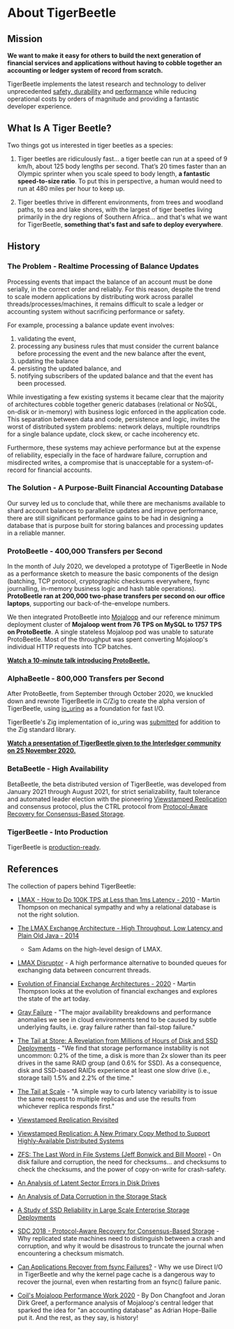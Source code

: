 # About TigerBeetle

## Mission

**We want to make it easy for others to build the next generation of financial services and
applications without having to cobble together an accounting or ledger system of record from
scratch.**

TigerBeetle implements the latest research and technology to deliver unprecedented [safety,
durability](./safety.md) and [performance](./performance.md) while reducing operational costs by
orders of magnitude and providing a fantastic developer experience.

## What Is A Tiger Beetle?

Two things got us interested in tiger beetles as a species:

1. Tiger beetles are ridiculously fast... a tiger beetle can run at a speed of 9 km/h, about 125
   body lengths per second. That’s 20 times faster than an Olympic sprinter when you scale speed to
   body length, **a fantastic speed-to-size ratio**. To put this in perspective, a human would need
   to run at 480 miles per hour to keep up.

2. Tiger beetles thrive in different environments, from trees and woodland paths, to sea and lake
   shores, with the largest of tiger beetles living primarily in the dry regions of Southern
   Africa... and that's what we want for TigerBeetle, **something that's fast and safe to deploy
   everywhere**.

## History

### The Problem - Realtime Processing of Balance Updates

Processing events that impact the balance of an account must be done serially, in the correct order
and reliably. For this reason, despite the trend to scale modern applications by distributing work
across parallel threads/processes/machines, it remains difficult to scale a ledger or accounting
system without sacrificing performance or safety.

For example, processing a balance update event involves:

1. validating the event,
2. processing any business rules that must consider the current balance before processing the event
   and the new balance after the event,
3. updating the balance
4. persisting the updated balance, and
5. notifying subscribers of the updated balance and that the event has been processed.

While investigating a few existing systems it became clear that the majority of architectures cobble
together generic databases (relational or NoSQL, on-disk or in-memory) with business logic enforced
in the application code. This separation between data and code, persistence and logic, invites the
worst of distributed system problems: network delays, multiple roundtrips for a single balance
update, clock skew, or cache incoherency etc.

Furthermore, these systems may achieve performance but at the expense of reliability, especially in
the face of hardware failure, corruption and misdirected writes, a compromise that is unacceptable
for a system-of-record for financial accounts.

### The Solution - A Purpose-Built Financial Accounting Database

Our survey led us to conclude that, while there are mechanisms available to shard account balances
to parallelize updates and improve performance, there are still significant performance gains to be
had in designing a database that is purpose built for storing balances and processing updates in a
reliable manner.

### ProtoBeetle - 400,000 Transfers per Second

In the month of July 2020, we developed a prototype of TigerBeetle in Node as a performance sketch
to measure the basic components of the design (batching, TCP protocol, cryptographic checksums
everywhere, fsync journalling, in-memory business logic and hash table operations). **ProtoBeetle
ran at 200,000 two-phase transfers per second on our office laptops**, supporting our
back-of-the-envelope numbers.

We then integrated ProtoBeetle into [Mojaloop](https://mojaloop.io/) and our reference minimum
deployment cluster of **Mojaloop went from 76 TPS on MySQL to 1757 TPS on ProtoBeetle**. A single
stateless Mojaloop pod was unable to saturate ProtoBeetle. Most of the throughput was spent
converting Mojaloop's individual HTTP requests into TCP batches.

**[Watch a 10-minute talk introducing ProtoBeetle.](https://youtu.be/QOC6PHFPtAM?t=324)**

### AlphaBeetle - 800,000 Transfers per Second

After ProtoBeetle, from September through October 2020, we knuckled down and rewrote TigerBeetle in
C/Zig to create the alpha version of TigerBeetle, using [io_uring](https://kernel.dk/io_uring.pdf)
as a foundation for fast I/O.

TigerBeetle's Zig implementation of io_uring was
[submitted](https://github.com/ziglang/zig/pull/6356) for addition to the Zig standard library.

**[Watch a presentation of TigerBeetle given to the Interledger community on 25 November 2020.](https://www.youtube.com/watch?v=J1OaBRTV2vs)**

### BetaBeetle - High Availability

BetaBeetle, the beta distributed version of TigerBeetle, was developed from January 2021 through
August 2021, for strict serializability, fault tolerance and automated leader election with the
pioneering [Viewstamped Replication](http://pmg.csail.mit.edu/papers/vr-revisited.pdf) and consensus
protocol, plus the CTRL protocol from [Protocol-Aware Recovery for Consensus-Based
Storage](https://www.youtube.com/watch?v=fDY6Wi0GcPs).

### TigerBeetle - Into Production

TigerBeetle is [production-ready](./production-ready.md). 

## References

The collection of papers behind TigerBeetle:

- [LMAX - How to Do 100K TPS at Less than 1ms Latency -
  2010](https://www.infoq.com/presentations/LMAX/) - Martin Thompson on mechanical sympathy and why
  a relational database is not the right solution.

- [The LMAX Exchange Architecture - High Throughput, Low Latency and Plain Old Java -
  2014](https://skillsmatter.com/skillscasts/5247-the-lmax-exchange-architecture-high-throughput-low-latency-and-plain-old-java)

  - Sam Adams on the high-level design of LMAX.

- [LMAX Disruptor](https://lmax-exchange.github.io/disruptor/files/Disruptor-1.0.pdf) - A high
  performance alternative to bounded queues for exchanging data between concurrent threads.

- [Evolution of Financial Exchange Architectures -
  2020](https://www.youtube.com/watch?v=qDhTjE0XmkE) - Martin Thompson looks at the evolution of
  financial exchanges and explores the state of the art today.

- [Gray Failure](https://www.microsoft.com/en-us/research/wp-content/uploads/2017/06/paper-1.pdf) -
  "The major availability breakdowns and performance anomalies we see in cloud environments tend to
  be caused by subtle underlying faults, i.e. gray failure rather than fail-stop failure."

- [The Tail at Store: A Revelation from Millions of Hours of Disk and SSD
  Deployments](https://www.usenix.org/system/files/conference/fast16/fast16-papers-hao.pdf) - "We
  find that storage performance instability is not uncommon: 0.2% of the time, a disk is more than
  2x slower than its peer drives in the same RAID group (and 0.6% for SSD). As a consequence, disk
  and SSD-based RAIDs experience at least one slow drive (i.e., storage tail) 1.5% and 2.2% of the
  time."

- [The Tail at
  Scale](https://www2.cs.duke.edu/courses/cps296.4/fall13/838-CloudPapers/dean_longtail.pdf) - "A
  simple way to curb latency variability is to issue the same request to multiple replicas and use
  the results from whichever replica responds first."

- [Viewstamped Replication Revisited](http://pmg.csail.mit.edu/papers/vr-revisited.pdf)

- [Viewstamped Replication: A New Primary Copy Method to Support Highly-Available Distributed
  Systems](http://pmg.csail.mit.edu/papers/vr.pdf)

- [ZFS: The Last Word in File Systems (Jeff Bonwick and Bill
  Moore)](https://www.youtube.com/watch?v=NRoUC9P1PmA) - On disk failure and corruption, the need
  for checksums... and checksums to check the checksums, and the power of copy-on-write for
  crash-safety.

- [An Analysis of Latent Sector Errors in Disk
  Drives](https://research.cs.wisc.edu/wind/Publications/latent-sigmetrics07.pdf)

- [An Analysis of Data Corruption in the Storage
  Stack](https://www.usenix.org/legacy/events/fast08/tech/full_papers/bairavasundaram/bairavasundaram.pdf)

- [A Study of SSD Reliability in Large Scale Enterprise Storage
  Deployments](https://www.usenix.org/system/files/fast20-maneas.pdf)

- [SDC 2018 - Protocol-Aware Recovery for Consensus-Based
  Storage](https://www.youtube.com/watch?v=fDY6Wi0GcPs) - Why replicated state machines need to
  distinguish between a crash and corruption, and why it would be disastrous to truncate the journal
  when encountering a checksum mismatch.

- [Can Applications Recover from fsync
  Failures?](https://www.usenix.org/system/files/atc20-rebello.pdf) - Why we use Direct I/O in
  TigerBeetle and why the kernel page cache is a dangerous way to recover the journal, even when
  restarting from an fsync() failure panic.

- [Coil's Mojaloop Performance Work
  2020](https://docs.mojaloop.io/legacy/discussions/Mojaloop%20Performance%202020.pdf) - By Don
  Changfoot and Joran Dirk Greef, a performance analysis of Mojaloop's central ledger that sparked
  the idea for "an accounting database" as Adrian Hope-Bailie put it. And the rest, as they say, is
  history!

